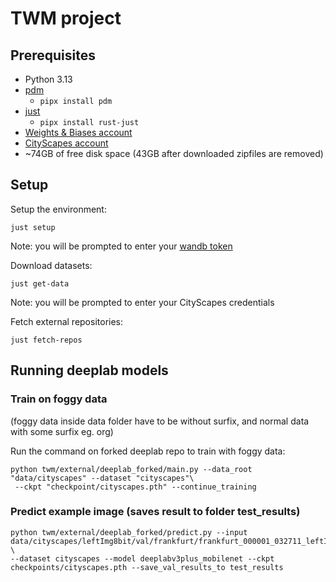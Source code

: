 # TWM project

## Prerequisites

- Python 3.13
- [pdm](https://pdm-project.org/en/latest/)
  - `pipx install pdm`
- [just](https://just.systems/man/en/)
  - `pipx install rust-just`
- [Weights & Biases account](https://wandb.ai/site/)
- [CityScapes account](https://www.cityscapes-dataset.com/)
- ~74GB of free disk space (43GB after downloaded zipfiles are removed)

## Setup

Setup the environment:

```shell
just setup
```

Note: you will be prompted to enter your [wandb token](https://docs.wandb.ai/quickstart/)

Download datasets:

```shell
just get-data
```
Note: you will be prompted to enter your CityScapes credentials

Fetch external repositories:

```shell
just fetch-repos
```

## Running deeplab models

### Train on foggy data
(foggy data inside data folder have to be without surfix, and normal data with some surfix eg. org)

Run the command on forked deeplab repo to train with foggy data:
```shell
python twm/external/deeplab_forked/main.py --data_root "data/cityscapes" --dataset "cityscapes"\
 --ckpt "checkpoint/cityscapes.pth" --continue_training
```

### Predict example image (saves result to folder test_results)
```shell
python twm/external/deeplab_forked/predict.py --input data/cityscapes/leftImg8bit/val/frankfurt/frankfurt_000001_032711_leftImg8bit_foggy_beta_0.01.png \
--dataset cityscapes --model deeplabv3plus_mobilenet --ckpt checkpoints/cityscapes.pth --save_val_results_to test_results
```
